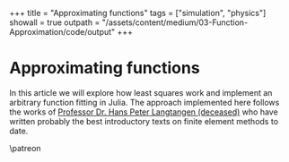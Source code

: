 +++
title   = "Approximating functions"
tags    = ["simulation", "physics"]
showall = true
outpath = "/assets/content/medium/03-Function-Approximation/code/output"
+++

# Approximating functions

In this article we will explore how least squares work and implement an
arbitrary function fitting in Julia. The approach implemented here follows the
works of [Professor Dr. Hans Peter Langtangen
(deceased)](https://hplgit.github.io/fem-book/doc/web/index.html) who have
written probably the best introductory texts on finite element methods to date.

\patreon
